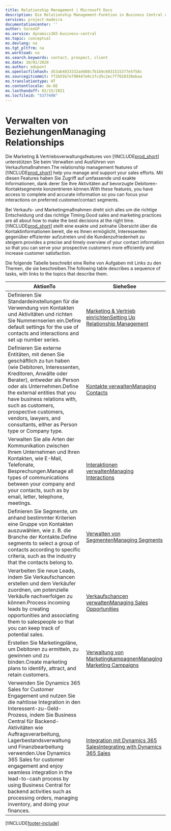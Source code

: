 ```yaml
---
title: Relationship Management | Microsoft Docs
description: Die Relationship Management-Funktion in Business Central unterstützt Ihr Verkaufsanstrengungen und Sie können damit auf Informationen Ihrer Kontakte und auf Vermögensfunktionen effizient zugreifen.
services: project-madeira
documentationcenter: ''
author: SorenGP
ms.service: dynamics365-business-central
ms.topic: conceptual
ms.devlang: na
ms.tgt_pltfrm: na
ms.workload: na
ms.search.keywords: contact, prospect, client
ms.date: 10/01/2020
ms.author: edupont
ms.openlocfilehash: d53ab4833332ad488c7b1b9c6031515377e5f58c
ms.sourcegitcommit: ff2b55b7e790447e0c1fcd5c2ec7f7610338ebaa
ms.translationtype: HT
ms.contentlocale: de-DE
ms.lasthandoff: 02/15/2021
ms.locfileid: "5377498"
---
```

# <a name="managing-relationships"></a><span data-ttu-id="fdee5-103">Verwalten von Beziehungen</span><span class="sxs-lookup"><span data-stu-id="fdee5-103">Managing Relationships</span></span>
<span data-ttu-id="fdee5-104">Die Marketing & Vertriebsverwaltungsfeatures von [!INCLUDE[prod_short](includes/prod_short.md)] unterstützen Sie beim Verwalten und Ausführen von Verkaufsmaßnahmen.</span><span class="sxs-lookup"><span data-stu-id="fdee5-104">The relationship management features of [!INCLUDE[prod_short](includes/prod_short.md)] help you manage and support your sales efforts.</span></span> <span data-ttu-id="fdee5-105">Mit diesen Features haben Sie Zugriff auf umfassende und exakte Informationen, dank derer Sie Ihre Aktivitäten auf bevorzugte Debitoren-Kontaktsegmente konzentrieren können.</span><span class="sxs-lookup"><span data-stu-id="fdee5-105">With these features, you have access to complete and accurate information so you can focus your interactions on preferred customer/contact segments.</span></span>

<span data-ttu-id="fdee5-106">Bei Verkaufs- und Marketingmaßnahmen dreht sich alles um die richtige Entscheidung und das richtige Timing.</span><span class="sxs-lookup"><span data-stu-id="fdee5-106">Good sales and marketing practices are all about how to make the best decisions at the right time.</span></span> [!INCLUDE[prod_short](includes/prod_short.md)] <span data-ttu-id="fdee5-107">stellt eine exakte und zeitnahe Übersicht über die Kontaktinformationen bereit, die es Ihnen ermöglicht, Interessenten gegenüber effizienter aufzutreten und die Kundenzufriedenheit zu steigern.</span><span class="sxs-lookup"><span data-stu-id="fdee5-107">provides a precise and timely overview of your contact information so that you can serve your prospective customers more efficiently and increase customer satisfaction.</span></span>

<span data-ttu-id="fdee5-108">Die folgende Tabelle beschreibt eine Reihe von Aufgaben mit Links zu den Themen, die sie beschreiben.</span><span class="sxs-lookup"><span data-stu-id="fdee5-108">The following table describes a sequence of tasks, with links to the topics that describe them.</span></span>  

| <span data-ttu-id="fdee5-109">Aktion</span><span class="sxs-lookup"><span data-stu-id="fdee5-109">To</span></span> | <span data-ttu-id="fdee5-110">Siehe</span><span class="sxs-lookup"><span data-stu-id="fdee5-110">See</span></span> |
| --- | --- |
|<span data-ttu-id="fdee5-111">Definieren Sie Standardeinstellungen für die Verwendung von Kontakten und Aktivitäten und richten Sie Nummernserien ein.</span><span class="sxs-lookup"><span data-stu-id="fdee5-111">Define default settings for the use of contacts and interactions and set up number series.</span></span>|[<span data-ttu-id="fdee5-112">Marketing & Vertrieb einrichten</span><span class="sxs-lookup"><span data-stu-id="fdee5-112">Setting Up Relationship Management</span></span>](marketing-setup-marketing.md)|
|<span data-ttu-id="fdee5-113">Definieren Sie externe Entitäten, mit denen Sie geschäftlich zu tun haben (wie Debitoren, Interessenten, Kreditoren, Anwälte oder Berater), entweder als Person oder als Unternehmen.</span><span class="sxs-lookup"><span data-stu-id="fdee5-113">Define the external entities that you have business relations with, such as customers, prospective customers, vendors, lawyers, and consultants, either as Person type or Company type.</span></span>|[<span data-ttu-id="fdee5-114">Kontakte verwalten</span><span class="sxs-lookup"><span data-stu-id="fdee5-114">Managing Contacts</span></span>](marketing-contacts.md)|
|<span data-ttu-id="fdee5-115">Verwalten Sie alle Arten der Kommunikation zwischen Ihrem Unternehmen und Ihren Kontakten, wie E-Mail, Telefonate, Besprechungen.</span><span class="sxs-lookup"><span data-stu-id="fdee5-115">Manage all types of communications between your company and your contacts, such as by email, letter, telephone, meetings.</span></span>|[<span data-ttu-id="fdee5-116">Interaktionen verwalten</span><span class="sxs-lookup"><span data-stu-id="fdee5-116">Managing Interactions</span></span>](marketing-interactions.md)|
|<span data-ttu-id="fdee5-117">Definieren Sie Segmente, um anhand bestimmter Kriterien eine Gruppe von Kontakten auszuwählen, wie z. B. die Branche der Kontakte.</span><span class="sxs-lookup"><span data-stu-id="fdee5-117">Define segments to select a group of contacts according to specific criteria, such as the industry that the contacts belong to.</span></span>|[<span data-ttu-id="fdee5-118">Verwalten von Segmenten</span><span class="sxs-lookup"><span data-stu-id="fdee5-118">Managing Segments</span></span>](marketing-segments.md)|
|<span data-ttu-id="fdee5-119">Verarbeiten Sie neue Leads, indem Sie Verkaufschancen erstellen und dem Verkäufer zuordnen, um potenzielle Verkäufe nachverfolgen zu können.</span><span class="sxs-lookup"><span data-stu-id="fdee5-119">Process incoming leads by creating opportunities and associating them to salespeople so that you can keep track of potential sales.</span></span>|[<span data-ttu-id="fdee5-120">Verkaufschancen verwalten</span><span class="sxs-lookup"><span data-stu-id="fdee5-120">Managing Sales Opportunities</span></span>](marketing-manage-sales-opportunities.md)|
|<span data-ttu-id="fdee5-121">Erstellen Sie Marketingpläne, um Debitoren zu ermitteln, zu gewinnen und zu binden.</span><span class="sxs-lookup"><span data-stu-id="fdee5-121">Create marketing plans to identify, attract, and retain customers.</span></span>|[<span data-ttu-id="fdee5-122">Verwaltung von Marketingkampagnen</span><span class="sxs-lookup"><span data-stu-id="fdee5-122">Managing Marketing Campaigns</span></span>](marketing-campaigns.md)|
|<span data-ttu-id="fdee5-123">Verwenden Sie Dynamics 365 Sales for Customer Engagement und nutzen Sie die nahtlose Integration in den Interessent-zu-Geld-Prozess, indem Sie Business Central für Backend-Aktivitäten wie Auftragsverarbeitung, Lagerbestandsverwaltung und Finanzbearbeitung verwenden.</span><span class="sxs-lookup"><span data-stu-id="fdee5-123">Use Dynamics 365 Sales for customer engagement and enjoy seamless integration in the lead-to-cash process by using Business Central for backend activities such as processing orders, managing inventory, and doing your finances.</span></span>|[<span data-ttu-id="fdee5-124">Integration mit Dynamics 365 Sales</span><span class="sxs-lookup"><span data-stu-id="fdee5-124">Integrating with Dynamics 365 Sales</span></span>](marketing-integrate-dynamicscrm.md)|


[!INCLUDE[footer-include](includes/footer-banner.md)]